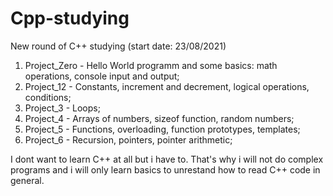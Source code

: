 # Cpp-studying
New round of C++ studying (start date: 23/08/2021)

01. Project_Zero  - Hello World programm and some basics: math operations, console input and output;
02. Project_12    - Constants, increment and decrement, logical operations, conditions;
03. Project_3     - Loops;
04. Project_4     - Arrays of numbers, sizeof function, random numbers;
05. Project_5     - Functions, overloading, function prototypes, templates;
06. Project_6     - Recursion, pointers, pointer arithmetic;

I dont want to learn C++ at all but i have to. That's why i will not do complex programs and i will only learn basics to unrestand how to read C++ code in general.
